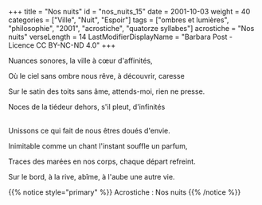 +++
title = "Nos nuits"
id = "nos_nuits_15"
date = 2001-10-03
weight = 40
categories = ["Ville", "Nuit", "Espoir"]
tags = ["ombres et lumières", "philosophie", "2001", "acrostiche", "quatorze syllabes"]
acrostiche = "Nos nuits"
verseLength = 14
LastModifierDisplayName = "Barbara Post - Licence CC BY-NC-ND 4.0"
+++

Nuances sonores, la ville à cœur d'affinités,

Où le ciel sans ombre nous rêve, à découvrir, caresse

Sur le satin des toits sans âme, attends-moi, rien ne presse.

Noces de la tiédeur dehors, s'il pleut, d'infinités

 \
Unissons ce qui fait de nous êtres doués d'envie.

Inimitable comme un chant l'instant souffle un parfum,

Traces des marées en nos corps, chaque départ refreint.

Sur le bord, à la rive, abîme, à l'aube une autre vie.

{{% notice style="primary" %}}
Acrostiche : Nos nuits
{{% /notice %}}
